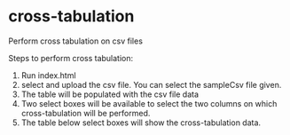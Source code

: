 cross-tabulation
================

Perform cross tabulation on csv files

Steps to perform cross tabulation:

1. Run index.html
2. select and upload the csv file. You can select the sampleCsv file given.
3. The table will be populated with the csv file data
4. Two select boxes will be available to select the two columns on which cross-tabulation will be performed.
5. The table below select boxes will show the cross-tabulation data.
